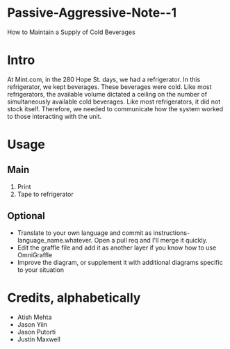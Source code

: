 Passive-Aggressive-Note--1
==========================

How to Maintain a Supply of Cold Beverages

# Intro

At Mint.com, in the 280 Hope St. days, we had a refrigerator. In this refrigerator, we kept beverages. These beverages were cold. Like most refrigerators, the available volume dictated a ceiling on the number of simultaneously available cold beverages. Like most refrigerators, it did not stock itself. Therefore, we needed to communicate how the system worked to those interacting with the unit.

# Usage

## Main

1. Print
2. Tape to refrigerator

## Optional
- Translate to your own language and commit as instructions-language_name.whatever. Open a pull req and I'll merge it quickly.
- Edit the graffle file and add it as another layer if you know how to use OmniGraffle
- Improve the diagram, or supplement it with additional diagrams specific to your situation

# Credits, alphabetically
- Atish Mehta
- Jason Yiin
- Jason Putorti
- Justin Maxwell
